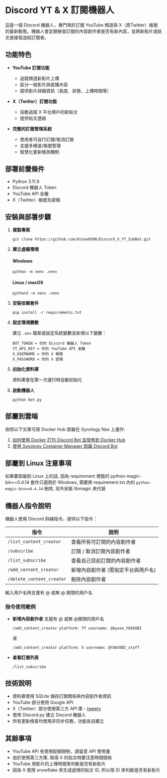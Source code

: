 # Discord YT & X 訂閱機器人

這是一個 Discord 機器人，專門用於訂閱 YouTube 頻道與 X（原Twitter）帳號的最新動態。機器人會定期檢查訂閱的內容創作者是否有新內容，並將新影片或貼文直接發送給訂閱者。

## 功能特色

- **YouTube 訂閱功能**
  - 追蹤頻道新影片上傳
  - 區分一般影片與直播內容
  - 提供影片詳細資訊（長度、狀態、上傳時間等）

- **X（Twitter）訂閱功能**
  - 自動追蹤 X 平台用戶的新貼文
  - 提供貼文連結

- **完整的訂閱管理系統**
  - 使用者可自行訂閱/取消訂閱
  - 支援多頻道/帳號管理
  - 智慧化更新檢測機制

## 部署前置條件

- Python 3.11.9
- Discord 機器人 Token
- YouTube API 金鑰
- X（Twitter）帳號及密碼

## 安裝與部署步驟

1. **複製專案**
   ```
   git clone https://github.com/Alone0506/Discord_X_YT_SubBot.git
   ```

2. **建立虛擬環境**
   #### Windows
   ```
   python -m venv .venv
   ```
   #### Linux / maxOS
   ```
   python3 -m venv .venv
   ```

3. **安裝依賴套件**
   ```
   pip install -r requirements.txt
   ```

4. **設定環境變數**

   建立 `.env` 檔案或設定系統變數並新增以下變數：
   ```
   BOT_TOKEN = 你的 Discord 機器人 Token
   YT_API_KEY = 你的 YouTube API 金鑰
   X_USERNAME = 你的 X 帳號
   X_PASSWORD = 你的 X 密碼
   ```

5. **初始化資料庫**

   資料庫會在第一次運行時自動初始化

6. **啟動機器人**
   ```
   python bot.py
   ```
## 部屬到雲端

依照以下文章可用 Docker Hub 部屬在 Synology Nas 上運作:

1. [如何使用 Docker 打包 Discord Bot 並發佈到 Docker Hub](https://ted.familyds.com/2025/03/10/%e5%a6%82%e4%bd%95%e4%bd%bf%e7%94%a8-docker-%e6%89%93%e5%8c%85-discord-bot-%e4%b8%a6%e7%99%bc%e4%bd%88%e5%88%b0-docker-hub/)
2. [使用 Synology Container Manager 部屬 Discord Bot](https://ted.familyds.com/2025/03/10/%e4%bd%bf%e7%94%a8-synology-container-manager-%e9%83%a8%e5%b1%ac-discord-bot/)

## 部屬到 Linux 注意事項

如果要部屬到 Linux 上的話, 因為 requirement 裡面的 python-magic-bin==0.4.14 套件只適用於 Windows, 需要將 requirement.txt 內的 `python-magic-bin==0.4.14` 刪除, 另外安裝 libmagic 來代替

## 機器人指令說明

機器人使用 Discord 斜線指令，提供以下指令：

| 指令 | 說明 |
|------|------|
| `/list_content_creator` | 查看所有可訂閱的內容創作者 |
| `/subscribe` | 訂閱 / 取消訂閱內容創作者 |
| `/list_subscribe` | 查看自己目前訂閱的內容創作者 |
| `/add_content_creator` | 新增內容創作者 (需指定平台與用戶名) |
| `/delete_content_creator` | 刪除內容創作者 |

輸入用戶名時支援有 @ 或無 @ 開頭的用戶名

### 指令使用範例

- **新增內容創作者**
  支援有 @ 或無 @開頭的用戶名
  ```
  /add_content_creator platform: YT username: @Ayase_YOASOBI
  ```
  或
  ```
  /add_content_creator platform: X username: @YOASOBI_staff
  ```

- **查看訂閱列表**
  ```
  /list_subscribe
  ```

## 技術說明

- 資料庫使用 SQLite 儲存訂閱關係與內容創作者資訊
- YouTube 部分使用 Google API
- X（Twitter）部分使用第三方 API 庫 - [tweety](https://github.com/mahrtayyab/tweety/tree/main)
- 使用 Discord.py 建立 Discord 機器人
- 所有更新檢查均使用非同步任務，功能各自獨立

## 其餘事項

- YouTube API 有使用配額限制，請留意 API 使用量
- 由於使用第三方庫, 取得 X 的貼文時要注意時間間格
- YouTube 用影片的上傳時間來判斷是否有新影片
- 因為 X 使用 snowflake 來生成遞增的貼文 ID, 所以用 ID 來判斷是否有新影片
